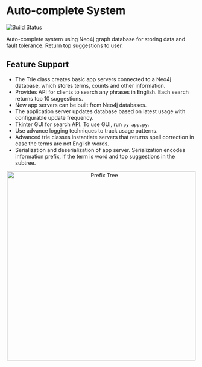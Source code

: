 # Auto-complete System
[![Build Status](https://travis-ci.org/weihesdlegend/Auto-complete-System.svg?branch=master)](https://travis-ci.org/weihesdlegend/Auto-complete-System)

Auto-complete system using Neo4j graph database for storing data and fault tolerance. Return top suggestions to user.

## **Feature Support**
* The Trie class creates basic app servers connected to a Neo4j database, which stores terms, counts and other information.
* Provides API for clients to search any phrases in English. Each search returns top 10 suggestions.
* New app servers can be built from Neo4j databases.
* The application server updates database based on latest usage with configurable update frequency.
* Tkinter GUI for search API. To use GUI, run `py app.py`.
* Use advance logging techniques to track usage patterns.
* Advanced trie classes instantiate servers that returns spell correction in case the terms are not English words.
* Serialization and deserialization of app server. Serialization encodes information prefix, if the term is word and top suggestions in the subtree.

<p align="center">
  <img src="https://github.com/weihesdlegend/Auto-complete-System/blob/master/prefix_tree.png" width="500" title = "Prefix Tree Representation in Neo4j", alt="Prefix Tree"/>
</p>
